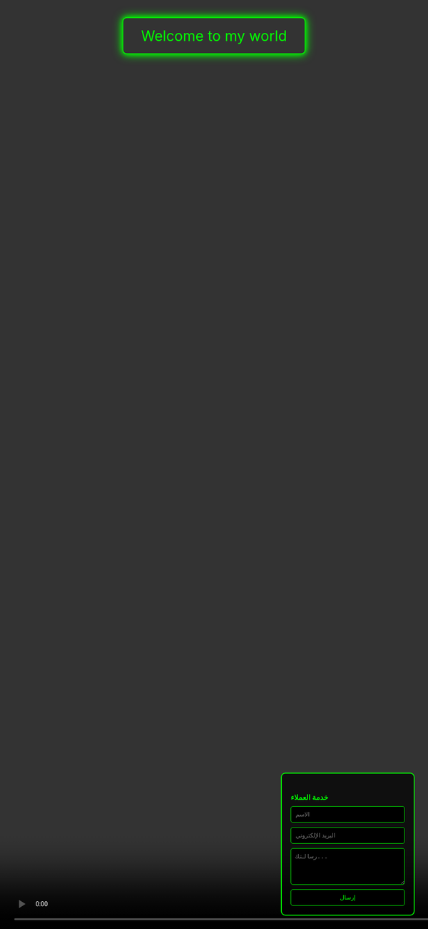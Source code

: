 <!DOCTYPE html>
<html lang="ar">
<head>
  <meta charset="UTF-8" />
  <meta name="viewport" content="width=device-width, initial-scale=1.0"/>
  <title>     D     -     D     -     S     -     E     </title>
  <script src="https://cdn.emailjs.com/dist/email.min.js"></script>
  <style>
    * {
      margin: 0;
      padding: 0;
      box-sizing: border-box;
    }

    body, html {
      height: 100%;
      overflow: hidden;
      font-family: Arial, sans-serif;
    }

    .video-background {
      position: fixed;
      top: 0;
      left: 0;
      min-width: 100%;
      min-height: 100%;
      z-index: -1;
      object-fit: cover;
    }

    .glow-button {
      position: absolute;
      top: 50%;
      left: 50%;
      transform: translate(-50%, -50%);
      padding: 20px 40px;
      font-size: 2rem;
      color: #00ff00;
      text-decoration: none;
      border: 2px solid #00ff00;
      border-radius: 10px;
      text-align: center;
      background: transparent;
      box-shadow: 0 0 10px #00ff00, 0 0 20px #00ff00, 0 0 30px #00ff00;
      animation: pulse 2s infinite ease-in-out;
      transition: background 0.3s, color 0.3s;
      cursor: pointer;
    }

    .glow-button:hover {
      background: #00ff00;
      color: black;
      box-shadow: 0 0 20px #00ff00, 0 0 40px #00ff00, 0 0 60px #00ff00;
    }

    .contact-form {
      position: absolute;
      bottom: 30px;
      right: 30px;
      background-color: rgba(0, 0, 0, 0.7);
      padding: 20px;
      border: 2px solid #00ff00;
      border-radius: 10px;
      color: #00ff00;
      width: 300px;
    }

    .contact-form input,
    .contact-form textarea,
    .contact-form button {
      width: 100%;
      margin-top: 10px;
      padding: 10px;
      background-color: black;
      color: #00ff00;
      border: 1px solid #00ff00;
      border-radius: 5px;
    }

    .contact-form button:hover {
      background-color: #00ff00;
      color: black;
    }

    @keyframes pulse {
      0%, 100% {
        box-shadow: 0 0 10px #00ff00, 0 0 20px #00ff00;
      }
      50% {
        box-shadow: 0 0 20px #00ff00, 0 0 40px #00ff00;
      }
    }
  </style>
</head>
<body>
  <!-- خلفية الفيديو -->
  <video autoplay muted loop class="video-background">
    <source src="cyber security stock footage - free video cyber security background.mp4" type="video/mp4">
    متصفحك لا يدعم تشغيل الفيديو.
  </video>

  <!-- زر الترحيب -->
  <a href="page 1.html" class="glow-button" id="glowBtn">Welcome to my world</a>

  <!-- نموذج خدمة العملاء -->
  <div class="contact-form">
    <h3>خدمة العملاء</h3>
    <form id="contactForm">
      <input type="text" name="from_name" placeholder="الاسم" required>
      <input type="email" name="reply_to" placeholder="البريد الإلكتروني" required>
      <textarea name="message" rows="4" placeholder="رسالتك..." required></textarea>
      <button type="submit">إرسال</button>
    </form>
  </div>

  <!-- الصوت -->
  <audio id="hoverSound" src="Binary Code - Interface Sound Effects  Sci-Fi Computer Beeps & Data Processing Sounds.mp3" preload="auto"></audio>

  <script>
    // صوت التفاعل
    const btn = document.getElementById('glowBtn');
    const sound = document.getElementById('hoverSound');

    btn.addEventListener('mouseover', () => {
      sound.currentTime = 0;
      sound.play();
    });

    btn.addEventListener('click', () => {
      sound.currentTime = 0;
      sound.play();
    });

    // إعداد EmailJS
    (function(){
      emailjs.init("securitddse.com@gmail.com"); // ← ضعه من EmailJS
    })();

    // إرسال النموذج
    document.getElementById('contactForm').addEventListener('submit', function(e) {
      e.preventDefault();
      emailjs.sendForm('YOUR_SERVICE_ID', 'YOUR_TEMPLATE_ID', this)
        .then(() => {
          alert("تم الإرسال بنجاح!");
          this.reset();
        }, (error) => {
          alert("حدث خطأ: " + JSON.stringify(error));
        });
    });
  </script>
</body>
</html>
